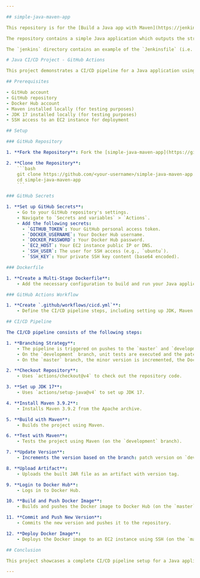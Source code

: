 ```yaml
---

## simple-java-maven-app

This repository is for the [Build a Java app with Maven](https://jenkins.io/doc/tutorials/build-a-java-app-with-maven/) tutorial in the [Jenkins User Documentation](https://jenkins.io/doc/).

The repository contains a simple Java application which outputs the string "Hello world!" and is accompanied by a couple of unit tests to check that the main application works as expected. The results of these tests are saved to a JUnit XML report.

The `jenkins` directory contains an example of the `Jenkinsfile` (i.e. Pipeline) you'll be creating yourself during the tutorial and the `jenkins/scripts` subdirectory contains a shell script with commands that are executed when Jenkins processes the "Deliver" stage of your Pipeline.

# Java CI/CD Project - GitHub Actions

This project demonstrates a CI/CD pipeline for a Java application using GitHub Actions, Maven, and Docker. The pipeline automates the build, test, version increment, Docker image build and push processes, and the deployment to an EC2 instance.

## Prerequisites

- GitHub account
- GitHub repository
- Docker Hub account
- Maven installed locally (for testing purposes)
- JDK 17 installed locally (for testing purposes)
- SSH access to an EC2 instance for deployment

## Setup

### GitHub Repository

1. **Fork the Repository**: Fork the [simple-java-maven-app](https://github.com/jenkins-docs/simple-java-maven-app) repository to your GitHub account.

2. **Clone the Repository**:
    ```bash
    git clone https://github.com/<your-username>/simple-java-maven-app.git
    cd simple-java-maven-app
    ```

### GitHub Secrets

1. **Set up GitHub Secrets**:
    - Go to your GitHub repository's settings.
    - Navigate to `Secrets and variables` > `Actions`.
    - Add the following secrets:
      - `GITHUB_TOKEN`: Your GitHub personal access token.
      - `DOCKER_USERNAME`: Your Docker Hub username.
      - `DOCKER_PASSWORD`: Your Docker Hub password.
      - `EC2_HOST`: Your EC2 instance public IP or DNS.
      - `SSH_USER`: The user for SSH access (e.g., `ubuntu`).
      - `SSH_KEY`: Your private SSH key content (base64 encoded).

### Dockerfile

1. **Create a Multi-Stage Dockerfile**:
    - Add the necessary configuration to build and run your Java application using Alpine Linux.

### GitHub Actions Workflow

1. **Create `.github/workflows/cicd.yml`**:
    - Define the CI/CD pipeline steps, including setting up JDK, Maven installation, version increment, build, and Docker image build and push.

## CI/CD Pipeline

The CI/CD pipeline consists of the following steps:

1. **Branching Strategy**:
    - The pipeline is triggered on pushes to the `master` and `development` branches.
    - On the `development` branch, unit tests are executed and the patch version is incremented.
    - On the `master` branch, the minor version is incremented, the Docker image is built and pushed to Docker Hub, and the application is deployed to an EC2 instance.

2. **Checkout Repository**:
    - Uses `actions/checkout@v4` to check out the repository code.

3. **Set up JDK 17**:
    - Uses `actions/setup-java@v4` to set up JDK 17.

4. **Install Maven 3.9.2**:
    - Installs Maven 3.9.2 from the Apache archive.

5. **Build with Maven**:
    - Builds the project using Maven.

6. **Test with Maven**:
    - Tests the project using Maven (on the `development` branch).

7. **Update Version**:
    - Increments the version based on the branch: patch version on `development`, minor version on `master`.

8. **Upload Artifact**:
    - Uploads the built JAR file as an artifact with version tag.

9. **Login to Docker Hub**:
    - Logs in to Docker Hub.

10. **Build and Push Docker Image**:
    - Builds and pushes the Docker image to Docker Hub (on the `master` branch).

11. **Commit and Push New Version**:
    - Commits the new version and pushes it to the repository.

12. **Deploy Docker Image**:
    - Deploys the Docker image to an EC2 instance using SSH (on the `master` branch).

## Conclusion

This project showcases a complete CI/CD pipeline setup for a Java application using GitHub Actions, Maven, and Docker. The pipeline automates the build, version increment, Docker image build and push processes, and the app deployment, ensuring a streamlined and efficient development workflow.

---
```

